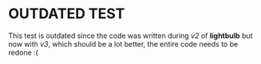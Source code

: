 # OUTDATED TEST
This test is outdated since the code was written during _v2_ of **lightbulb** but now with _v3_, which should be a lot better, the entire code needs to be redone :(